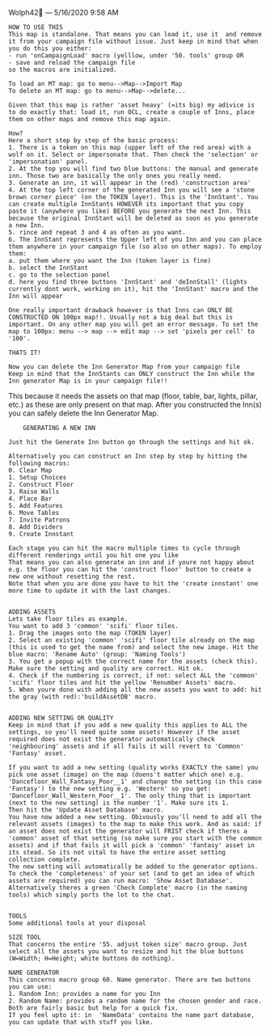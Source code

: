 Wolph42🐺 — 5/16/2020 9:58 AM


	HOW TO USE THIS
	This map is standalone. That means you can load it, use it  and remove it from your campaign file without issue. Just keep in mind that when you do this you either:
	- run 'onCampaignLoad' macro (yelllow, under '50. tools' group OR 
	- save and reload the campaign file
	so the macros are initialized.

	To load an MT map: go to menu-->Map-->Import Map
	To delete an MT map: go to menu-->Map-->delete...
 
	Given that this map is rather 'asset heavy' (=its big) my adivice is to do exactly that: load it, run OCL, create a couple of Inns, place them on other maps and remove this map again. 

	How?
	Here a short step by step of the basic process:
	1. There is a token on this map (upper left of the red area) with a wolf on it. Select or impersonate that. Then check the 'selection' or 'impersonation' panel.
	2. At the top you will find two blue buttons: the manual and generate inn. Those two are basically the only ones you really need.
	3. Generate an inn, it will appear in the (red) 'construction area'
	4. At the top left corner of the generated Inn you will see a 'stone brown corner piece' (on the TOKEN layer). This is the 'InnStant'. You can create multiple InnStants HOWEVER its important that you copy paste it (anywhere you like) BEFORE you generate the next Inn. This because the original InnStant will be deleted as soon as you generate a new Inn. 
	5. rince and repeat 3 and 4 as often as you want.
	6. The InnStant represents the Upper left of you Inn and you can place them anywhere in your campaign file (so also on other maps). To employ them:
	a. put them where you want the Inn (token layer is fine)
	b. select the InnStant
	c. go to the selection panel
	d. here you find three buttons 'InnStant' and 'deInnStall' (lights currently dont work, working on it), hit the 'InnStant' macro and the Inn will appear 
	
	One really important drawback however is that Inns can ONLY BE CONSTRUCTED ON 100px map!!. Usually not a big deal but this is important. On any other map you will get an error message. To set the map to 100px: menu --> map --> edit map --> set 'pixels per cell' to '100'. 
	
	THATS IT!
	
	Now you can delete the Inn Generator Map from your campaign file
	Keep in mind that the InnStants can ONLY construct the Inn while the Inn generator Map is in your campaign file!!
This because it needs the assets on that map (floor, table, bar, lights, pillar, etc.) as these are only present on that map. After you constructed the Inn(s) you can safely delete the Inn Generator Map.
	
	
	
		GENERATING A NEW INN
	
	Just hit the Generate Inn button go through the settings and hit ok.
	
	Alternatively you can construct an Inn step by step by hitting the following macros:
	0. Clear Map
	1. Setup Choices
	2. Construct Floor
	3. Raise Walls
	4. Place Bar
	5. Add Features
	6. Move Tables
	7. Invite Patrons
	8. Add Dividers
	9. Create Innstant
	
	Each stage you can hit the macro multiple times to cycle through different renderings until you hit one you like
	That means you can also generate an inn and if youre not happy about e.g. the floor you can hit the 'construct floor' button to create a new one without resetting the rest.
	Note that when you are done you have to hit the 'create innstant' one more time to update it with the last changes. 
	
	
	ADDING ASSETS
	Lets take floor tiles as example. 
	You want to add 3 'common' 'scifi' floor tiles. 
	1. Drag the images onto the map (TOKEN layer)
	2. Select an existing 'common' 'scifi' floor tile already on the map (this is used to get the name from) and select the new image. Hit the blue macro: 'Rename Auto' (group: 'Naming Tools')
	3. You get a popup with the correct name for the assets (check this). Make sure the setting and quality are correct. Hit ok. 
	4. Check if the numbering is correct, if not: select ALL the 'common' 'scifi' floor tiles and hit the yellow 'Renumber Assets' macro. 
	5. When youre done with adding all the new assets you want to add: hit the gray (with red):'buildAssetDB' macro. 
	
	
	ADDING NEW SETTING OR QUALITY
	Keep in mind that if you add a new quality this applies to ALL the settings, so you'll need quite some assets! However if the asset required does not exist the generator automatically check 'neighbouring' assets and if all fails it will revert to 'Common' 'Fantasy' asset.
	
	If you want to add a new setting (quality works EXACTLY the same) you pick one asset (image) on the map (doens't matter which one) e.g. 'Dancefloor_Wall_Fantasy_Poor__1' and change the setting (in this case 'Fantasy') to the new setting e.g. 'Western' so you get: 'Dancefloor_Wall_Western_Poor__1'. The only thing that is important (next to the new setting) is the number '1'. Make sure its 1. 
	Then hit the 'Update Asset Database' macro.
	You have now added a new setting. Obivously you'll need to add all the relevant assets (images) to the map to make this work. And as said: if an asset does not exist the generator will FRIST check if theres a 'common' asset of that setting (so make sure you start with the common assets) and if that fails it will pick a 'common' 'fantasy' asset in its stead. So its not vital to have the entire asset setting collection complete. 
	The new setting will automatically be added to the generator options. 
	To check the 'completeness' of your set (and to get an idea of which assets are required) you can run macro: 'Show Asset Database'. Alternatively theres a green 'Check Complete' macro (in the naming tools) which simply ports the lot to the chat. 
	

	TOOLS
	Some additional tools at your disposal
	
	SIZE TOOL
	That concerns the entire '55. adjust token size' macro group. Just select all the assets you want to resize and hit the blue buttons (W=Width; H=Height; white buttons do nothing). 
	
	NAME GENERATOR
	This concerns macro group 60. Name generator. There are two buttons you can use:
	1. Random Inn: provides a name for you Inn
	2. Random Name: provides a random name for the chosen gender and race. Both are fairly basic but help for a quick fix. 
	If you feel upto it: in  'NameData' contains the name part database, you can update that with stuff you like. 

